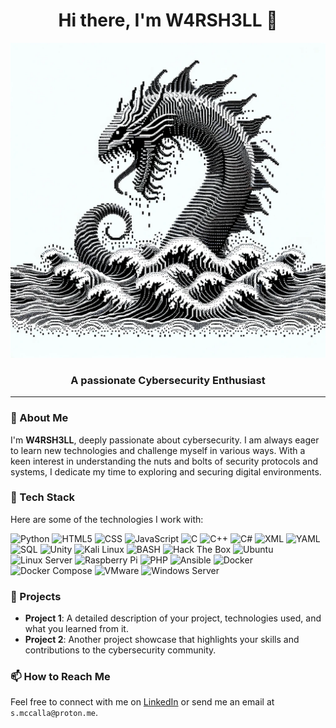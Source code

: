 <h1 align="center">Hi there, I'm W4RSH3LL 👋</h1>

<p align="center">
  <img src="art-logo.jpg" alt="Profile Picture">
</p>

<h3 align="center">A passionate Cybersecurity Enthusiast</h3>

---

### 🌱 About Me

I'm **W4RSH3LL**, deeply passionate about cybersecurity. I am always eager to learn new technologies and challenge myself in various ways. With a keen interest in understanding the nuts and bolts of security protocols and systems, I dedicate my time to exploring and securing digital environments.

### 💼 Tech Stack

Here are some of the technologies I work with:

![Python](https://img.shields.io/badge/Python-3776AB?style=for-the-badge&logo=python&logoColor=white)
![HTML5](https://img.shields.io/badge/HTML5-E34F26?style=for-the-badge&logo=html5&logoColor=white)
![CSS](https://img.shields.io/badge/CSS-1572B6?style=for-the-badge&logo=css3&logoColor=white)
![JavaScript](https://img.shields.io/badge/JavaScript-F7DF1E?style=for-the-badge&logo=javascript&logoColor=black)
![C](https://img.shields.io/badge/C-00599C?style=for-the-badge&logo=c&logoColor=white)
![C++](https://img.shields.io/badge/C++-00599C?style=for-the-badge&logo=c%2B%2B&logoColor=white)
![C#](https://img.shields.io/badge/C%23-239120?style=for-the-badge&logo=c-sharp&logoColor=white)
![XML](https://img.shields.io/badge/XML-0077B5?style=for-the-badge&logo=xml&logoColor=white)
![YAML](https://img.shields.io/badge/YAML-0B0C10?style=for-the-badge&logo=yaml&logoColor=white)
![SQL](https://img.shields.io/badge/SQL-4479A1?style=for-the-badge&logo=mysql&logoColor=white)
![Unity](https://img.shields.io/badge/Unity-FFFFFF?style=for-the-badge&logo=unity&logoColor=black)
![Kali Linux](https://img.shields.io/badge/Kali_Linux-557C94?style=for-the-badge&logo=kali-linux&logoColor=white)
![BASH](https://img.shields.io/badge/BASH-4EAA25?style=for-the-badge&logo=gnu-bash&logoColor=white)
![Hack The Box](https://img.shields.io/badge/Hack_The_Box-9FEF00?style=for-the-badge&logo=hackthebox&logoColor=white)
![Ubuntu](https://img.shields.io/badge/Ubuntu-E95420?style=for-the-badge&logo=ubuntu&logoColor=white)
![Linux Server](https://img.shields.io/badge/Linux_Server-FCC624?style=for-the-badge&logo=linux&logoColor=black)
![Raspberry Pi](https://img.shields.io/badge/Raspberry_Pi-A22846?style=for-the-badge&logo=raspberry-pi&logoColor=white)
![PHP](https://img.shields.io/badge/PHP-777BB4?style=for-the-badge&logo=php&logoColor=white)
![Ansible](https://img.shields.io/badge/Ansible-EE0000?style=for-the-badge&logo=ansible&logoColor=white)
![Docker](https://img.shields.io/badge/Docker-2496ED?style=for-the-badge&logo=docker&logoColor=white)
![Docker Compose](https://img.shields.io/badge/Docker_Compose-2496ED?style=for-the-badge&logo=docker&logoColor=white)
![VMware](https://img.shields.io/badge/VMware-607078?style=for-the-badge&logo=vmware&logoColor=white)
![Windows Server](https://img.shields.io/badge/Windows_Server-0078D4?style=for-the-badge&logo=windows&logoColor=white)


### 🚀 Projects

- **Project 1**: A detailed description of your project, technologies used, and what you learned from it.
- **Project 2**: Another project showcase that highlights your skills and contributions to the cybersecurity community.

### 📫 How to Reach Me

Feel free to connect with me on [LinkedIn](https://www.linkedin.com/in/samuel-mc-calla-7026012ba/?originalSubdomain=fr) or send me an email at `s.mccalla@proton.me`.

